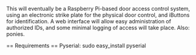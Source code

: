 This will eventually be a Raspberry Pi-based door access control system, using an electronic strike plate for the physical door control, and iButtons for identification. A web interface will allow easy administration of authorized IDs, and some minimal logging of access will take place. Also: ponies.

== Requirements ==
Pyserial:
sudo easy_install pyserial
